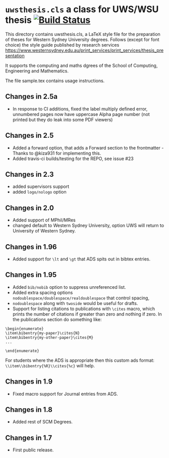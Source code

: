 # `uwsthesis.cls` a class for UWS/WSU thesis [![Build Status](https://travis-ci.org/haltiamreptar/uwsthesis.svg?branch=master)](https://travis-ci.org/haltiamreptar/uwsthesis)

This directory contains uwsthesis.cls, a LaTeX style file for the preparation of theses for Western Sydney University degrees.
Follows (except for font choice) the style guide published by research services https://www.westernsydney.edu.au/print_services/print_services/thesis_presentation


It supports the computing and maths dgrees of the  School of Computing, Engineering and Mathematics.

The file sample.tex contains usage instructions.
## Changes in 2.5a
- In response to CI additions, fixed the label multiply defined error, unnumbered pages now have uppercase Alpha page number (not printed but they do leak into some PDF viewers)
## Changes in 2.5
- Added a forward option, that adds a Forward section to the frontmatter - Thanks to @kiza931 for implementing this.
- Added travis-ci builds/testing for the REPO, see issue #23

## Changes in 2.3
- added supervisors support
- added `logo/nologo` option

## Changes in 2.0
- Added support of MPhil/MRes
- changed default to Western Sydney University, option UWS will return to University of Western Sydney.

## Changes in 1.96
- Added support for `\lt` and `\gt` that ADS spits out in bibtex entries.

## Changes in 1.95
- Added `bib/nobib` option to suppress unreferenced list.
- Added extra spacing options `nodoublespace/doublespace/realdoublespace` that control spacing, 
- `nodoublespace` along with `twoside` would be useful for drafts.
- Support for listing citations to publications with `\cites` macro, which prints the number of citations if greater than zero 
and nothing if zero. In the publications section do something like:
```TeX
\begin{enumerate}
\item\bibentry{my-paper}\cites{N}
\item\bibentry{my-other-paper}\cites{M}
...

\end{enumerate}
```
For students where the ADS is appropriate then  this custom ads format: `\\item\\bibentry{%R}\\cites{%c}` will help.

## Changes in 1.9
- Fixed macro support for Journal entries from ADS.

## Changes in 1.8
- Added rest of SCM Degrees.
## Changes in 1.7
- First public release.
